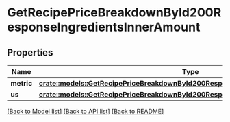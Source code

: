 # GetRecipePriceBreakdownById200ResponseIngredientsInnerAmount

## Properties

Name | Type | Description | Notes
------------ | ------------- | ------------- | -------------
**metric** | [**crate::models::GetRecipePriceBreakdownById200ResponseIngredientsInnerAmountMetric**](getRecipePriceBreakdownByID_200_response_ingredients_inner_amount_metric.md) |  | 
**us** | [**crate::models::GetRecipePriceBreakdownById200ResponseIngredientsInnerAmountMetric**](getRecipePriceBreakdownByID_200_response_ingredients_inner_amount_metric.md) |  | 

[[Back to Model list]](../README.md#documentation-for-models) [[Back to API list]](../README.md#documentation-for-api-endpoints) [[Back to README]](../README.md)


